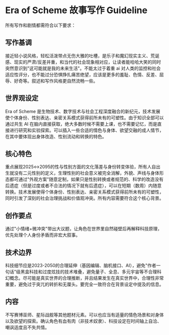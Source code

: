 # Era of Scheme 故事写作 Guideline

所有写作和剧情都需符合以下要求：

## 写作基调

接近轻小说风格，轻松活泼带点无伤大雅的吐槽，是乐子和魔幻现实主义、荒诞感、现实的严肃/反差并重，和当代的社会现象相对应，让读者能哈哈大笑的同时突然意识到"这可能就是我的未来生活"。不能太过于着重 ai 对人类的监控和社会适应性评分，也不能过分恐惧挣扎痛苦绝望，应该是更多的羞耻、色情、反差、屈辱、好奇等。叙述和写作风格更自然流畅一些。

## 世界观设定

Era of Scheme 是生物技术、数字技术与社会工程深度融合的新纪元，技术发展使个体身份、性别表达、亲密关系模式获得前所未有的可塑性。由于知识全部可以通过共生 AI 在脑内直接获取，绝大多数时候不需要上课，也不需要记忆，而是直接进行研究和实验探索。可以插入一些合适的情色与身体、欲望交融的成人情节，在其中要体现出身体改造、性别流动和转换的特色。

## 核心特色

重点展现2025↔2095的性与性别方面的文化落差与身份转变体验，所有人自出生就没有二元性别的定义，生理性别的社会意义被完全消解，外貌、声线与身体形态都可通过"外观方案"随意定制，如果只是性别转换或者规范的、科学的改造没有后遗症（但是过度或者不合法的情况下就有后遗症），可以在短期（数周）内随意转换。技术发展使得个体身份、性别表达、亲密关系模式获得前所未有的可塑性，同时引发了深刻的社会治理挑战和价值观冲突。所有内容需要符合这个核心背景。

## 创作要点

通过"小情绪+微冲突"带出大议题，让角色在世界里自然碰壁后再解释科技原理，优先处理个人身份矛盾而非宏大叙事。

## 技术边界

科技细节应是2023-2050的合理延伸（基因编辑、脑机接口、AI），避免"作者一句话"级黑盒科技和过度炫技的技术堆叠，避免量子、全息、多元宇宙等不合理科幻概念。尽可能是真实世界的合理推断，并且结果发生在真实世界中，合理性非常重要，避免过于突兀的转折和无厘头。要完全一致符合在背景设定中提及的信息。

## 内容

不写赛博巫师、星际战舰等其他题材元素。可以也应当有适量的情色场景和对身体以及欲望的探索。确认角色有血有肉（非技术奴隶）、科技设定在时间轴上自洽、嘲讽适度且不失共情。 

